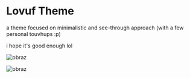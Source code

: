 # Lovuf Theme
a theme focused on minimalistic and see-through approach (with a few personal touvhups :p)

i hope it's good enough lol

![obraz](https://github.com/user-attachments/assets/4ba55494-f4d4-4ae2-af00-bfd5b787d56b)

![obraz](https://github.com/user-attachments/assets/f2d7ae24-f8ac-4f3d-8486-2b7f8a467ed3)

